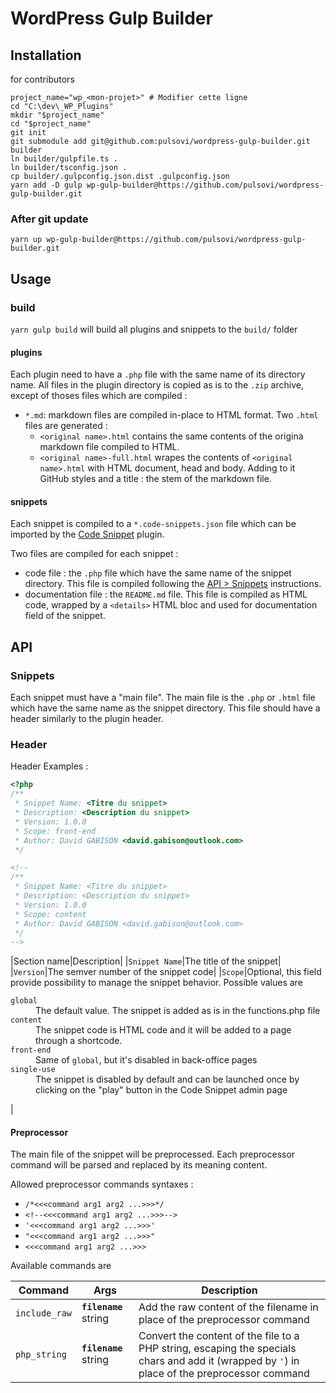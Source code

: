 # WordPress Gulp Builder

## Installation

for contributors

```shell
project_name="wp_<mon-projet>" # Modifier cette ligne
cd "C:\dev\_WP_Plugins"
mkdir "$project_name"
cd "$project_name"
git init
git submodule add git@github.com:pulsovi/wordpress-gulp-builder.git builder
ln builder/gulpfile.ts .
ln builder/tsconfig.json .
cp builder/.gulpconfig.json.dist .gulpconfig.json
yarn add -D gulp wp-gulp-builder@https://github.com/pulsovi/wordpress-gulp-builder.git
```

### After git update

`yarn up wp-gulp-builder@https://github.com/pulsovi/wordpress-gulp-builder.git`

## Usage

### build

`yarn gulp build` will build all plugins and snippets to the `build/` folder

#### plugins

Each plugin need to have a `.php` file with the same name of its directory name.
All files in the plugin directory is copied as is to the `.zip` archive, except of thoses files which are compiled :

- `*.md`: markdown files are compiled in-place to HTML format. Two `.html` files are generated :
    + `<original name>.html` contains the same contents of the origina markdown file compiled to HTML.
    + `<original name>-full.html` wrapes the contents of `<original name>.html` with HTML document, head and body. Adding to it GitHub styles and a title : the stem of the markdown file.

#### snippets

Each snippet is compiled to a `*.code-snippets.json` file which can be imported by the [Code Snippet](https://wordpress.org/plugins/code-snippets/) plugin.

Two files are compiled for each snippet :

- code file : the `.php` file which have the same name of the snippet directory. This file is compiled following the [API > Snippets](#preprocessor) instructions.
- documentation file : the `README.md` file. This file is compiled as HTML code, wrapped by a `<details>` HTML bloc and used for documentation field of the snippet.

## API

### Snippets

Each snippet must have a "main file". 
The main file is the `.php` or `.html` file which have the same name as the snippet directory.
This file should have a header similarly to the plugin header.

### Header

Header Examples :

```php
<?php
/**
 * Snippet Name: <Titre du snippet>
 * Description: <Description du snippet>
 * Version: 1.0.0
 * Scope: front-end
 * Author: David GABISON <david.gabison@outlook.com>
 */
```

```html
<!--
/**
 * Snippet Name: <Titre du snippet>
 * Description: <Description du snippet>
 * Version: 1.0.0
 * Scope: content
 * Author: David GABISON <david.gabison@outlook.com>
 */
-->
```

|Section name|Description|
|`Snippet Name`|The title of the snippet|
|`Version`|The semver number of the snippet code|
|`Scope`|Optional, this field provide possibility to manage the snippet behavior. Possible values are<dl><dt>`global`</dt><dd>The default value. The snippet is added as is in the functions.php file</dd><dt>`content`</dt><dd>The snippet code is HTML code and it will be added to a page through a shortcode.</dd><dt>`front-end`</dt><dd>Same of `global`, but it's disabled in back-office pages</dd><dt>`single-use`</dt><dd>The snippet is disabled by default and can be launched once by clicking on the "play" button in the Code Snippet admin page</dd></dl>|

#### Preprocessor

The main file of the snippet will be preprocessed. Each preprocessor command will be parsed and replaced by its meaning content.

Allowed preprocessor commands syntaxes : 

- `/*<<<command arg1 arg2 ...>>>*/` 
- `<!--<<<command arg1 arg2 ...>>>-->`
- `'<<<command arg1 arg2 ...>>>'`
- `"<<<command arg1 arg2 ...>>>"`
- `<<<command arg1 arg2 ...>>>`

Available commands are 

|Command|Args|Description|
|-------|----|-----------|
|`include_raw`|**`filename`** string|Add the raw content of the filename in place of the preprocessor command|
|`php_string`|**`filename`** string|Convert the content of the file to a PHP string, escaping the specials chars and add it (wrapped by `'`) in place of the preprocessor command|
